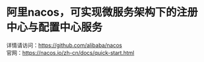 # 阿里nacos，可实现微服务架构下的注册中心与配置中心服务  
详情请访问：https://github.com/alibaba/nacos  
官网：https://nacos.io/zh-cn/docs/quick-start.html  